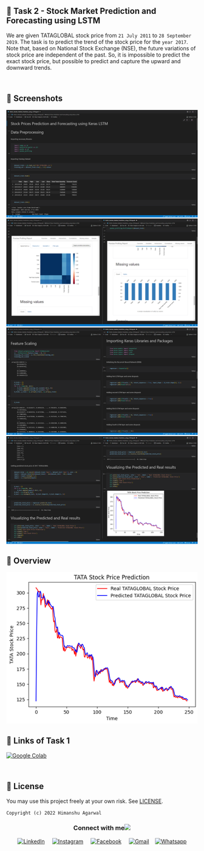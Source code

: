 ## 📌 Task 2 - Stock Market Prediction and Forecasting using LSTM

We are given TATAGLOBAL stock price from `21 July 2011` to `28 September 2019`. The task is to predict the trend of the stock price for the `year 2017`. Note that, based on National Stock Exchange (NSE), the future variations of stock price are independent of the past. So, it is impossible to predict the exact stock price, but possible to predict and capture the upward and downward trends.

<br>

## 👀 Screenshots

<img src = "/TASK2_Stock_Market_Prediction_LSTM/assets/1.png">
<img src = "/TASK2_Stock_Market_Prediction_LSTM/assets/2.png">
<img src = "/TASK2_Stock_Market_Prediction_LSTM/assets/3.png">
<img src = "/TASK2_Stock_Market_Prediction_LSTM/assets/4.png">

<br>

## 📓 Overview

<img src = "/TASK2_Stock_Market_Prediction_LSTM/assets/PredictedvsActual.png">

<br>

## 🔗 Links of Task 1
<a href='https://colab.research.google.com/drive/1_zd_nP7W114xcwTJQHP3xiztpCNkhg6e?usp=sharing' target="_blank"><img alt='Google Colab' src='https://img.shields.io/badge/Google_Colab-100000?style=for-the-badge&logo=Google Colab&logoColor=FFA200&labelColor=000000&color=FFFFFF'/></a>

<br>


## 🪪 License


You may use this project freely at your own risk. See [LICENSE](https://choosealicense.com/licenses/mit/).

    Copyright (c) 2022 Himanshu Agarwal


<div align="center">
<h3> Connect with me<a href="https://gifyu.com/image/Zy2f"><img src="https://github.com/milaan9/milaan9/blob/main/Handshake.gif" width="50px"></a>
</h3> 
<p align="center">
    <a href="https://www.linkedin.com/in/agarwal-himanshu" target="_blank"><img alt="LinkedIn" width="25px" src="https://cdn-icons-png.flaticon.com/512/3536/3536505.png"></a> &nbsp&nbsp&nbsp
    <a href="https://www.instagram.com/_._hiimanshu_._" target="_blank"><img alt="Instagram" width="25px" src="https://cdn-icons-png.flaticon.com/512/1384/1384063.png"></a> &nbsp&nbsp&nbsp
    <a href="https://www.facebook.com/profile.php?id=100006757421091" target="_blank"><img alt="Facebook" width="25px" src="https://upload.wikimedia.org/wikipedia/commons/5/51/Facebook_f_logo_%282019%29.svg"></a> &nbsp&nbsp&nbsp
    <a href="mailto:himanshuaaagarwal2002@gmail.com" target="_blank"><img alt="Gmail" width="25px" src="https://github.com/TheDudeThatCode/TheDudeThatCode/blob/master/Assets/Gmail.svg"></a>&nbsp&nbsp&nbsp
    <a href="https://api.whatsapp.com/send/?phone=%2B919967432086&text&type=phone_number&app_absent=0" target="_blank"><img alt="Whatsapp" width="25px" src="https://cdn-icons-png.flaticon.com/512/5968/5968841.png"></a>
    
</p> 
